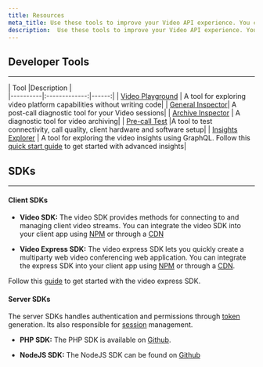 ```yaml
---
title: Resources
meta_title: Use these tools to improve your Video API experience. You can jump into any of our tools to start
description:  Use these tools to improve your Video API experience. You can jump into any of our tools to start
---
```


## Developer Tools
___

| Tool     |Description      |  
|----------|:-------------:|------:|
| [Video Playground](https://tokbox.com/developer/tools/playground) |  A tool for exploring video platform capabilities without writing code|
| [General Inspector](https://tokbox.com/developer/tools/inspector)|   A post-call diagnostic tool for your Video  sessions|
| [Archive Inspector](https://tokbox.com/developer/tools/archive-inspector) | A diagnostic tool for video archiving|
| [Pre-call Test](https://tokbox.com/developer/tools/archive-inspector) |A tool to test connectivity, call quality, client hardware and software setup|
| [Insights Explorer](https://insights.opentok.com) | A tool for exploring the video insights using GraphQL.  Follow this [quick start guide](https://developer.vonage.com/blog/2020/04/07/getting-started-with-advanced-insights) to get started with advanced insights|

## SDKs
___

#### Client SDKs

- **Video SDK:**
The video SDK provides methods for connecting to and managing client video streams.
You can integrate the video SDK into your client app using
[NPM](https://www.npmjs.com/package/@opentok/client) or through a [CDN](https://static.opentok.com/v2/js/opentok.min.js)

- **Video Express SDK:**
The video express SDK lets you quickly create a multiparty web video conferencing web application.
You can integrate the express SDK into your client app using
[NPM](https://www.npmjs.com/package/@vonage/video-express) or through a [CDN](https://static.opentok.com/v1/js/video-express.js).

Follow this [guide](#) to get started with the video express SDK.
#### Server SDKs
The server SDKs handles authentication and permissions through [token](/video/overview#token) generation. Its also responsible for [session](/video/overview#session) management.

- **PHP SDK:**
The PHP SDK is available on [Github](https://github.com/opentok/Opentok-PHP-SDK).

- **NodeJS SDK:**
The NodeJS SDK can be found on [Github](https://github.com/opentok/opentok-node)

<!-- remove later -->
<style>
td {
    text-align:left !important;
}
</style>